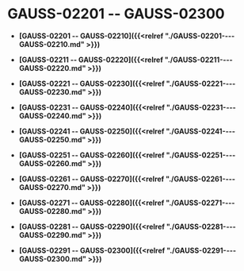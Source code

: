 # GAUSS-02201 -- GAUSS-02300<a name="ZH-CN_TOPIC_0302072884"></a>

-   **[GAUSS-02201 -- GAUSS-02210]({{<relref "./GAUSS-02201----GAUSS-02210.md" >}})**  

-   **[GAUSS-02211 -- GAUSS-02220]({{<relref "./GAUSS-02211----GAUSS-02220.md" >}})**  

-   **[GAUSS-02221 -- GAUSS-02230]({{<relref "./GAUSS-02221----GAUSS-02230.md" >}})**  

-   **[GAUSS-02231 -- GAUSS-02240]({{<relref "./GAUSS-02231----GAUSS-02240.md" >}})**  

-   **[GAUSS-02241 -- GAUSS-02250]({{<relref "./GAUSS-02241----GAUSS-02250.md" >}})**  

-   **[GAUSS-02251 -- GAUSS-02260]({{<relref "./GAUSS-02251----GAUSS-02260.md" >}})**  

-   **[GAUSS-02261 -- GAUSS-02270]({{<relref "./GAUSS-02261----GAUSS-02270.md" >}})**  

-   **[GAUSS-02271 -- GAUSS-02280]({{<relref "./GAUSS-02271----GAUSS-02280.md" >}})**  

-   **[GAUSS-02281 -- GAUSS-02290]({{<relref "./GAUSS-02281----GAUSS-02290.md" >}})**  

-   **[GAUSS-02291 -- GAUSS-02300]({{<relref "./GAUSS-02291----GAUSS-02300.md" >}})**  


